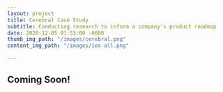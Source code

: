 ```yaml
---
layout: project
title: Cerebral Case Study
subtitle: Conducting research to inform a company's product roadmap
date: 2020-12-05 01:53:00 -0600
thumb_img_path: "/images/cerebral.png"
content_img_path: "/images/ios-all.png"

---
```

## Coming Soon!